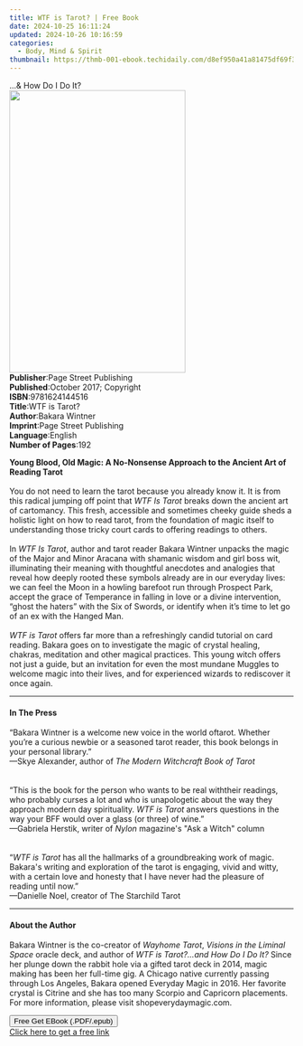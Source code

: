 ```yaml
---
title: WTF is Tarot? | Free Book
date: 2024-10-25 16:11:24
updated: 2024-10-26 10:16:59
categories:
  - Body, Mind & Spirit
thumbnail: https://thmb-001-ebook.techidaily.com/d8ef950a41a81475df69f37f47893937ef859cc63aee65cbefbec3bdc823a45d.jpg
---
```

<main id="book-container">
  <div class="flex flex-col">
    <div class="book-brief flex-1 py-6 px-4 sm:p-6 md:py-10 md:px-8">
      <!-- brief-->
      <div class="book-brief-main">...& How Do I Do It?</div>
    </div>
    <div
      class="book-meta-info flex-1 grid gap-4 col-start-1 col-end-3 row-start-1 sm:mb-6 sm:grid-cols-4 lg:gap-6 lg:col-start-2 lg:row-end-6 lg:row-span-6 lg:mb-0"
    >
      <div
        class="book-meta-info-left place-content-center mt-4 p-4 text-sm leading-6 col-start-2 col-span-2 dark:text-slate-400"
      >
        <img
          class="w-full h-500 object-cover rounded-lg sm:h-255 sm:col-span-2 lg:col-span-full"
          src="https://img-001-ebook.techidaily.com/682b9181a638d3a646d4919dec0dae249ff42404acb7208a5211ba04b3b9b503.jpg"
          alt=""
          width="312"
          height="500"
        />
      </div>
      <div
        class="book-meta-info-right mt-2 col-start-1 row-start-2 col-span-3 self-center"
      >
        <!-- meta data  -->
        <div class="flex flex-col px-4 md:px-8">
          <div class="flex-1">
            <strong>Publisher</strong>:<span class="px-2"
              >Page Street Publishing</span
            >
          </div>
          <div class="flex-1">
            <strong>Published</strong>:<span class="px-2"
              >October 2017; Copyright</span
            >
          </div>
          <div class="flex-1">
            <strong>ISBN</strong>:<span class="px-2">9781624144516</span>
          </div>
          <div class="flex-1">
            <strong>Title</strong>:<span class="px-2">WTF is Tarot?</span>
          </div>
          <div class="flex-1">
            <strong>Author</strong>:<span class="px-2">Bakara Wintner</span>
          </div>
          <div class="flex-1">
            <strong>Imprint</strong>:<span class="px-2"
              >Page Street Publishing</span
            >
          </div>
          <div class="flex-1">
            <strong>Language</strong>:<span class="px-2">English</span>
          </div>
          <div class="flex-1">
            <strong>Number of Pages</strong>:<span class="px-2">192</span>
          </div>
        </div>
      </div>
    </div>
    <div class="book-description flex-1 py-6 px-4 sm:p-6 md:py-10 md:px-8">
      <div class="book-description-main">
        <div accordion-content="" id="description">
          <p>
            <b
              >Young Blood, Old Magic: A No-Nonsense Approach to the Ancient Art
              of Reading Tarot</b
            ><br /><br />You do not need to learn the tarot because you already
            know it. It is from this radical jumping off point that
            <i>WTF Is Tarot</i> breaks down the ancient art of cartomancy. This
            fresh, accessible and sometimes cheeky guide sheds a holistic light
            on how to read tarot, from the foundation of magic itself to
            understanding those tricky court cards to offering readings to
            others.<br /><br />In <i>WTF Is Tarot</i>, author and tarot reader
            Bakara Wintner unpacks the magic of the Major and Minor Aracana with
            shamanic wisdom and girl boss wit, illuminating their meaning with
            thoughtful anecdotes and analogies that reveal how deeply rooted
            these symbols already are in our everyday lives: we can feel the
            Moon in a howling barefoot run through Prospect Park, accept the
            grace of Temperance in falling in love or a divine intervention,
            “ghost the haters” with the Six of Swords, or identify when it’s
            time to let go of an ex with the Hanged Man.<br /><br /><i
              >WTF is Tarot</i
            >
            offers far more than a refreshingly candid tutorial on card reading.
            Bakara goes on to investigate the magic of crystal healing, chakras,
            meditation and other magical practices. This young witch offers not
            just a guide, but an invitation for even the most mundane Muggles to
            welcome magic into their lives, and for experienced wizards to
            rediscover it once again.
          </p>
        </div>
        <div class="accordion-fader"></div>
      </div>
    </div>
    <div class="book-excerpts flex-1 py-6 px-4 sm:p-6 md:py-10 md:px-8">
      <!-- excerpts-->
      <div class="book-excerpts-main">
        <hr />
        <h4 class="placeholder placeholder-heading">
          <span>In The Press</span>
        </h4>
        <p></p>
        <p>
          “Bakara Wintner is a welcome new voice in the world oftarot. Whether
          you’re a curious newbie or a seasoned tarot reader, this book belongs
          in your personal library.”<br />—Skye Alexander, author of
          <i>The Modern Witchcraft Book of Tarot</i><br /><br /><br />“This is
          the book for the person who wants to be real withtheir readings, who
          probably curses a lot and who is unapologetic about the way they
          approach modern day spirituality. <i>WTF is Tarot</i> answers
          questions in the way your BFF would over a glass (or three) of
          wine.”<br />—Gabriela Herstik, writer of <i>Nylon</i> magazine's "Ask
          a Witch" column<br /><br /><br />“<i>WTF is Tarot</i> has all the
          hallmarks of a groundbreaking work of magic. Bakara's writing and
          exploration of the tarot is engaging, vivid and witty, with a certain
          love and honesty that I have never had the pleasure of reading until
          now.”<br />—Danielle Noel, creator of The Starchild Tarot
        </p>
        <p></p>
      </div>
    </div>
    <div class="book-about-author flex-1 py-6 px-4 sm:p-6 md:py-10 md:px-8">
      <!-- about author-->
      <div class="book-main-author-main">
        <hr />
        <h4 class="placeholder placeholder-heading">
          <span>About the Author</span>
        </h4>
        <p>
          Bakara Wintner is the co-creator of <i>Wayhome Tarot</i>,
          <i>Visions in the Liminal Space</i> oracle deck, and author of
          <i>WTF is Tarot?…and How Do I Do It?</i> Since her plunge down the
          rabbit hole via a gifted tarot deck in 2014, magic making has been her
          full-time gig. A Chicago native currently passing through Los Angeles,
          Bakara opened Everyday Magic in 2016. Her favorite crystal is Citrine
          and she has too many Scorpio and Capricorn placements. For more
          information, please visit shopeverydaymagic.com.
        </p>
      </div>
    </div>
    <div class="book-free-get flex-1 py-6 px-4 sm:p-6 md:py-10 md:px-8">
      <button
        id="btn-free-get"
        class="bg-blue-500 hover:bg-blue-700 text-white font-bold py-2 px-4 rounded"
      >
        Free Get EBook (.PDF/.epub)
      </button>
      <div id="countdown-display" class="px-2 text-lg mt-2"></div>
      <a
        id="free-link"
        class="hidden bg-blue-500 hover:bg-blue-700 text-white font-bold py-2 px-4 rounded"
        href="https://www.ebooks.com/en-us/book/95717976/wtf-is-tarot/bakara-wintner/"
        target="_blank"
        >Click here to get a free link</a
      >
    </div>
    <script>
      let countdownTime = 0;
      let countdownInterval = null;
      document
        .getElementById('btn-free-get')
        .addEventListener('click', startCountdown);
      function startCountdown() {
        countdownTime = new Date().getTime() + 60000 * 3;
        countdownInterval = setInterval(updateCountdown, 1000);
        document.getElementById('btn-free-get').disabled = true;
        document
          .getElementById('btn-free-get')
          .classList.add('bg-gray-500', 'cursor-not-allowed');
      }
      function updateCountdown() {
        let currentTime = new Date().getTime();
        let timeLeft = countdownTime - currentTime;
        let secondsLeft = Math.floor(timeLeft / 1000);
        document.getElementById('countdown-display').innerHTML =
          `Remaining time: ${secondsLeft} seconds.`;
        if (secondsLeft <= 0) {
          clearInterval(countdownInterval);
          document.getElementById('btn-free-get').classList.add('hidden');
          document.getElementById('free-link').classList.remove('hidden');
          document.getElementById('countdown-display').innerHTML = '';
        }
      }
    </script>
  </div>
</main>
